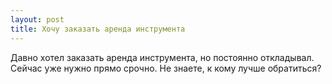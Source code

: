```yaml
---
layout: post 
title: Хочу заказать аренда инструмента 
--- 
```

Давно хотел заказать аренда инструмента, но постоянно откладывал. Сейчас уже нужно прямо срочно. Не знаете, к кому лучше обратиться?